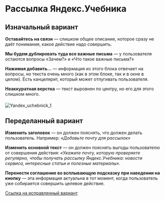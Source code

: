 ﻿﻿﻿﻿# Рассылка Яндекс.Учебника## Изначальный вариант**Оставайтесь на связи** — слишком общее описание, которое сразу не даёт понимания, какое действие надо совершить.**Мы будем дублировать туда все важные письма** — у пользователя остаются вопросы «Зачем?» и «Что такое важные письма?»**Нажимая добавить…** — информация из этого блока отвечает на вопросы, но текста очень много (как в этом блоке, так и в окне в целом). Есть канцелярит, который может отпугивать пользователя.**Неаккуратная верстка** — текст выровнен по центру, но его для этого слишком много.#### ![Yandex_uchebnick_1](https://cachev2-mskmar05.cdn.yandex.net/download.cdn.yandex.net/yadoc/schoolbook-letter.png)## Переделанный вариант**Изменить заголовок** — он должен пояснять, что должен делать пользователь. Например: *«Добавьте почту для рассылок»* **Изменить основной текст** — он должен пояснять выгоды пользователю от совершения действия: *«Укажите почту, которую проверяете регулярно, чтобы получать рассылку Яндекс.Учебника: новости сервиса, интересные статьи и полезные материалы»*.**Перенести соглашение во всплывающую подсказку при наведении на кнопку** — эта информация актуальна в тот момент, когда пользователь уже собирается совершить целевое действие.[Cсылка на исправленный вариант](https://disk.yandex.ru/i/s-rB2I1y-NZE_Q)